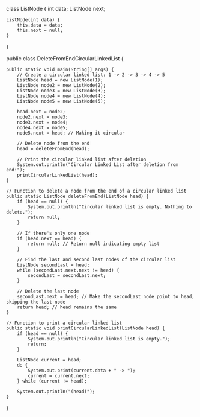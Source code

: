 class ListNode {
    int data;
    ListNode next;

    ListNode(int data) {
        this.data = data;
        this.next = null;
    }
}

public class DeleteFromEndCircularLinkedList {

    public static void main(String[] args) {
        // Create a circular linked list: 1 -> 2 -> 3 -> 4 -> 5
        ListNode head = new ListNode(1);
        ListNode node2 = new ListNode(2);
        ListNode node3 = new ListNode(3);
        ListNode node4 = new ListNode(4);
        ListNode node5 = new ListNode(5);

        head.next = node2;
        node2.next = node3;
        node3.next = node4;
        node4.next = node5;
        node5.next = head; // Making it circular

        // Delete node from the end
        head = deleteFromEnd(head);

        // Print the circular linked list after deletion
        System.out.println("Circular Linked List after deletion from end:");
        printCircularLinkedList(head);
    }

    // Function to delete a node from the end of a circular linked list
    public static ListNode deleteFromEnd(ListNode head) {
        if (head == null) {
            System.out.println("Circular linked list is empty. Nothing to delete.");
            return null;
        }

        // If there's only one node
        if (head.next == head) {
            return null; // Return null indicating empty list
        }

        // Find the last and second last nodes of the circular list
        ListNode secondLast = head;
        while (secondLast.next.next != head) {
            secondLast = secondLast.next;
        }

        // Delete the last node
        secondLast.next = head; // Make the secondLast node point to head, skipping the last node
        return head; // head remains the same
    }

    // Function to print a circular linked list
    public static void printCircularLinkedList(ListNode head) {
        if (head == null) {
            System.out.println("Circular linked list is empty.");
            return;
        }

        ListNode current = head;
        do {
            System.out.print(current.data + " -> ");
            current = current.next;
        } while (current != head);

        System.out.println("(head)");
    }
}
